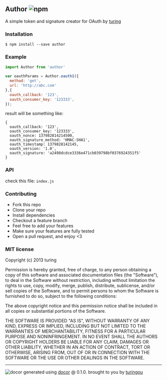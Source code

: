 ## Author ![npm](https://badge.fury.io/js/author.png)

A simple token and signature creator for OAuth by [turing](https://npmjs.org/~turing)

### Installation
````
$ npm install --save author
````

### Example
````javascript
import Author from 'author'

var oauthParams = Author.oauth1({
  method: 'get',
  url: 'http://abc.com'
},{
  oauth_callback: '123',
  oauth_consumer_key: '123333',
});
````
result will be something like:
````
{
  oauth_callback: '123',
  oauth_consumer_key: '123333',
  oauth_nonce: 137982814214500,
  oauth_signature_method: 'HMAC-SHA1',
  oauth_timestamp: 1379828142145,
  oauth_version: '1.0',
  oauth_signature: 'a2498dcdce3336e471cb039798bf0376924351f5'
}
````

### API
check this file: `index.js`

### Contributing
- Fork this repo
- Clone your repo
- Install dependencies
- Checkout a feature branch
- Feel free to add your features
- Make sure your features are fully tested
- Open a pull request, and enjoy <3

### MIT license
Copyright (c) 2013 turing

Permission is hereby granted, free of charge, to any person obtaining a copy
of this software and associated documentation files (the "Software"), to deal
in the Software without restriction, including without limitation the rights
to use, copy, modify, merge, publish, distribute, sublicense, and/or sell
copies of the Software, and to permit persons to whom the Software is
furnished to do so, subject to the following conditions:

The above copyright notice and this permission notice shall be included in
all copies or substantial portions of the Software.

THE SOFTWARE IS PROVIDED "AS IS", WITHOUT WARRANTY OF ANY KIND, EXPRESS OR
IMPLIED, INCLUDING BUT NOT LIMITED TO THE WARRANTIES OF MERCHANTABILITY,
FITNESS FOR A PARTICULAR PURPOSE AND NONINFRINGEMENT. IN NO EVENT SHALL THE
AUTHORS OR COPYRIGHT HOLDERS BE LIABLE FOR ANY CLAIM, DAMAGES OR OTHER
LIABILITY, WHETHER IN AN ACTION OF CONTRACT, TORT OR OTHERWISE, ARISING FROM,
OUT OF OR IN CONNECTION WITH THE SOFTWARE OR THE USE OR OTHER DEALINGS IN
THE SOFTWARE.


---
![docor](https://cdn1.iconfinder.com/data/icons/windows8_icons_iconpharm/26/doctor.png)
generated using [docor](https://github.com/turingou/docor.git) @ 0.1.0. brought to you by [turingou](https://github.com/turingou)
